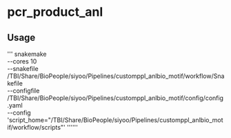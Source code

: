 # pcr_product_anl



## Usage

'''
snakemake \
    --cores 10 \
    --snakefile /TBI/Share/BioPeople/siyoo/Pipelines/customppl_anlbio_motif/workflow/Snakefile \
    --configfile /TBI/Share/BioPeople/siyoo/Pipelines/customppl_anlbio_motif/config/config.yaml \
    --config 'script_home="/TBI/Share/BioPeople/siyoo/Pipelines/customppl_anlbio_motif/workflow/scripts"'
''''''
